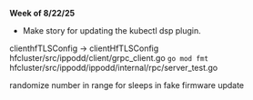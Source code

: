 **Week of 8/22/25**

- Make story for updating the kubectl dsp plugin.

clienthfTLSConfig -> clientHfTLSConfig
hfcluster/src/ippodd/client/grpc_client.go
`go mod fmt`
hfcluster/src/ippodd/ippodd/internal/rpc/server_test.go

randomize number in range for sleeps in fake firmware update